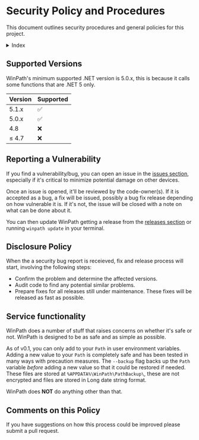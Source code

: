 # Security Policy and Procedures

This document outlines security procedures and general policies for this project.

<details>
<summary>Index</summary>

* [Supported Versions](#supported-versions)
* [Reporting a Vulnerability](#reporting-a-vulnerability)
* [Disclosure Policy](#disclosure-policy)
* [Service functionality](#service-functionality)
* [Comments on this Policy](#comments-on-this-policy)

</details>


## Supported Versions

WinPath's minimum supported .NET version is 5.0.x, this is because it calls some functions that are .NET 5 only.

| Version | Supported          |
| ------- | ------------------ |
| 5.1.x   | :white_check_mark: |
| 5.0.x   | :white_check_mark: |
| 4.8     | :x:                |
| ≤ 4.7   | :x:                |

## Reporting a Vulnerability

If you find a vulnerability/bug, you can open an issue in the [issues section](https://github.com/ANF-Studios/WinPath/issues/), especially if it's critical to minimize potential damage on other devices.

Once an issue is opened, it'll be reviewed by the code-owner(s). If it is accepted as a bug, a fix will be issued, possibly a bug fix release depending on how vulnerable it is. If it's not, the issue will be closed with a note on what can be done about it.

You can then update WinPath getting a release from the [releases section](https://github.com/ANF-Studios/WinPath/releases) or running `winpath update` in your terminal.

## Disclosure Policy

When the a security bug report is receieved, fix and release process will start, involving the following steps:

* Confirm the problem and determine the affected versions.
* Audit code to find any potential similar problems.
* Prepare fixes for all releases still under maintenance. These fixes will be released as fast as possible.

## Service functionality

WinPath does a number of stuff that raises concerns on whether it's safe or not. WinPath is designed to be as safe and as simple as possible.

As of v0.1, you can only add to your `Path` in user environment variables. Adding a new value to your `Path` is completely safe and has been tested in many ways with precaution measures. The `--backup` flag backs up the `Path` variable *before* adding a new value so that it could be restored if needed. These files are stored at `%APPDATA%\WinPath\PathBackup\`, these are not encrypted and files are stored in Long date string format.

WinPath does **NOT** do anything other than that.


## Comments on this Policy

If you have suggestions on how this process could be improved please submit a pull request.
